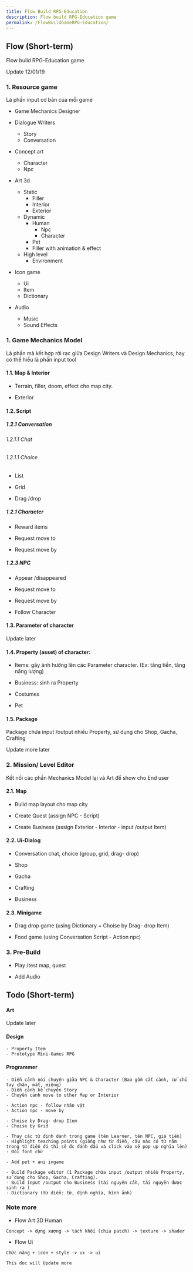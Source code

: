 ```yaml
---
title: Flow Build RPG-Education
description: Flow build RPG-Education game
permalink: /FlowBuildGameRPG-Education/
---
```


## Flow (Short-term)

Flow build RPG-Education game

Update 12/01/19

### 1. Resource game

Là phần input cơ bản của mỗi game

- Game Mechanics Designer

- Dialogue Writers
	- Story
	- Conversation

- Concept art
	- Character
	- Npc

- Art 3d
	- Static
		- Filler
		- Interior
		- Exterior
	- Dynamic
		- Human
			- Npc
			- Character
		- Pet
		- Filler with animation & effect
	- High level
		- Environment

- Icon game
	- Ui
	- Item
	- Dictionary
- Audio
	- Music
	- Sound Effects
	
### 1. Game Mechanics Model

Là phần mà kết hợp rời rạc giữa Design Writers và Design Mechanics, hay có thể hiểu là phần input tool

#### 1.1. Map & Interior

- Terrain, filler, doom, effect cho map city.

- Exterior

#### 1.2. Script

##### 1.2.1 Conversation

###### 1.2.1.1 Chat

###### 1.2.1.1 Choice

- List

- Grid

- Drag /drop

##### 1.2.1 Character

- Reward items

- Request move to

- Request move by

##### 1.2.3 NPC

- Appear /disappeared

- Request move to

- Request move by

- Follow Character

#### 1.3. Parameter of character

Update later

#### 1.4. Property (asset) of character:

- Items: gây ảnh hưởng lên các Parameter character. (Ex: tăng tiền, tăng năng lượng)

- Business: sinh ra Property

- Costumes

- Pet

#### 1.5. Package

Package chứa input /output nhiều Property, sử dụng cho Shop, Gacha, Crafting

Update more later

### 2. Mission/ Level Editor

Kết nối các phần Mechanics Model lại và Art để show cho End user

#### 2.1. Map

- Build map layout cho map city

- Create Quest (assign NPC - Script)

- Create Business (assign Exterior - Interior - input /output Item)

#### 2.2. Ui-Dialog

- Conversation chat, choice (group, grid, drag- drop)

- Shop

- Gacha

- Crafting

- Business

#### 2.3. Minigame

- Drag drop game (using Dictionary + Choise by Drag- drop Item)

- Food game (using Conversation Script - Action npc)

### 3. Pre-Build

- Play /test map, quest

- Add Audio

## Todo (Short-term)

#### Art

Update later

#### Design
```
- Property Item
- Prototype Mini-Games RPG
```

#### Programmer
```
- Diễn cảnh nói chuyện giữa NPC & Character (Bao gồm cắt cảnh, cử chỉ tay chân, mắt, miệng)
- Diễn cảnh kể chuyện Story
- Chuyển cảnh move to other Map or Interior
```
```
- Action npc - follow nhân vật
- Action npc - move by
```
```
- Choise by Drag- drop Item
- Choise by Grid
```
```
- Thay các từ định danh trong game (tên Learner, tên NPC, giá tiền)
- Highlight teaching points (giống như từ điển, câu nào có từ nằm trong từ điển đó thì sẽ đc đánh dấu và click vào sẽ pop up nghĩa lên)
- Đổi font chữ
```
```
- Add pet + ani ingame
```
```
- Build Package editor (1 Package chứa input /output nhiều Property, sử dụng cho Shop, Gacha, Crafting).
- Build input /output cho Business (tài nguyên cần, tài nguyên được sinh ra )
- Dictionary (từ điển: từ, định nghĩa, hình ảnh)
```

### Note more

- Flow Art 3D Human
```
Concept -> dựng xương -> tách khối (chia patch) -> texture -> shader
```

- Flow Ui
```
Chức năng + icon + style -> ux -> ui
```

```
This doc will Update more
```
